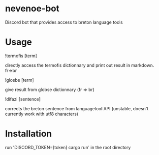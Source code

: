 # nevenoe-bot

Discord bot that provides access to breton language tools

Usage
=====

!termofis [term]

directly access the termofis dictionnary and print out result in markdown. fr=>br

!glosbe [term]

give result from globse dictionnary (fr => br)

!difazi [sentence]

corrects the breton sentence from languagetool API (unstable, doesn't currently work with utf8 characters)

Installation
============

run 'DISCORD_TOKEN=[token] cargo run' in the root directory
